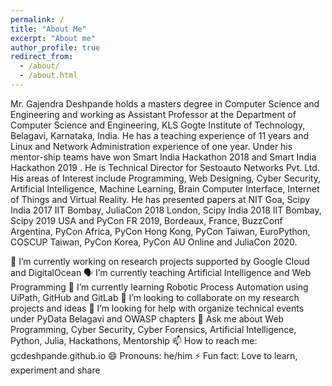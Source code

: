 ```yaml
---
permalink: /
title: "About Me"
excerpt: "About me"
author_profile: true
redirect_from: 
  - /about/
  - /about.html
---
```

Mr. Gajendra Deshpande holds a masters degree in Computer Science and Engineering and working as Assistant Professor at the Department of Computer Science and Engineering, KLS Gogte Institute of Technology, Belagavi, Karnataka, India. He has a teaching experience of 11 years and Linux and Network Administration experience of one year. Under his mentor-ship teams have won Smart India Hackathon 2018 and Smart India Hackathon 2019 . He is Technical Director for Sestoauto Networks Pvt. Ltd.  His areas of Interest include Programming, Web Designing, Cyber Security, Artificial Intelligence, Machine Learning, Brain Computer Interface, Internet of Things and Virtual Reality. He has presented papers at NIT Goa, Scipy India 2017 IIT Bombay, JuliaCon 2018 London, Scipy India 2018 IIT Bombay, Scipy 2019 USA and PyCon FR 2019, Bordeaux, France, BuzzConf Argentina, PyCon Africa, PyCon Hong Kong, PyCon Taiwan, EuroPython, COSCUP Taiwan, PyCon Korea, PyCon AU Online and JuliaCon 2020.

🔭 I’m currently working on research projects supported by Google Cloud and DigitalOcean
🗣️ I’m currently teaching Artificial Intelligence and Web Programming
🌱 I’m currently learning Robotic Process Automation using UiPath, GitHub and GitLab
👯 I’m looking to collaborate on my research projects and ideas
🤔 I’m looking for help with organize technical events under PyData Belagavi and OWASP chapters
💬 Ask me about Web Programming, Cyber Security, Cyber Forensics, Artificial Intelligence, Python, Julia, Hackathons, Mentorship
📫 How to reach me: gcdeshpande.github.io
😄 Pronouns: he/him
⚡ Fun fact: Love to learn, experiment and share
